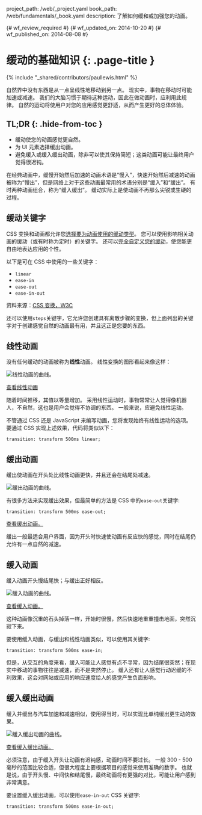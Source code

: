 project_path: /web/_project.yaml
book_path: /web/fundamentals/_book.yaml
description: 了解如何缓和或加强您的动画。

{# wf_review_required #}
{# wf_updated_on: 2014-10-20 #}
{# wf_published_on: 2014-08-08 #}

# 缓动的基础知识 {: .page-title }

{% include "_shared/contributors/paullewis.html" %}


自然界中没有东西是从一点呈线性地移动到另一点。 现实中，事物在移动时可能加速或减速。 我们的大脑习惯于期待这种运动，因此在做动画时，应利用此规律。 自然的运动将使用户对您的应用感觉更舒适，从而产生更好的总体体验。

## TL;DR {: .hide-from-toc }
- 缓动使您的动画感觉更自然。
- 为 UI 元素选择缓出动画。
- 避免缓入或缓入缓出动画，除非可以使其保持简短；这类动画可能让最终用户觉得很迟钝。


在经典动画中，缓慢开始然后加速的动画术语是“慢入”，快速开始然后减速的动画被称为“慢出”，但是网络上对于这些动画最常用的术语分别是“缓入”和“缓出”。 有时两种动画组合，称为“缓入缓出”。 缓动实际上是使动画不再那么尖锐或生硬的过程。

## 缓动关键字

CSS 变换和动画都允许您[选择要为动画使用的缓动类型]({{site.fundamentals}}/look-and-feel/animations/choosing-the-right-easing.html)。 您可以使用影响相关动画的缓动（或有时称为定时）的关键字。 还可以[完全自定义您的缓动]({{site.fundamentals}}/look-and-feel/animations/custom-easing.html)，使您能更自由地表达应用的个性。

以下是可在 CSS 中使用的一些关键字：

* `linear`
* `ease-in`
* `ease-out`
* `ease-in-out`

资料来源：[CSS 变换，W3C](http://www.w3.org/TR/css3-transitions/#transition-timing-function-property)

还可以使用`steps`关键字，它允许您创建具有离散步骤的变换，但上面列出的关键字对于创建感觉自然的动画最有用，并且这正是您要的东西。

## 线性动画

没有任何缓动的动画被称为**线性**动画。 线性变换的图形看起来像这样：

<img src="imgs/linear.png" style="max-width: 300px" alt="线性动画的曲线。" />

<a href="https://googlesamples.github.io/web-fundamentals/samples/../fundamentals/design-and-ui/animations/box-move-linear.html">查看线性动画</a>

随着时间推移，其值以等量增加。 采用线性运动时，事物常常让人觉得像机器人，不自然，这也是用户会觉得不协调的东西。 一般来说，应避免线性运动。

不管通过 CSS 还是 JavaScript 来编写动画，您将发现始终有线性运动的选项。 要通过 CSS 实现上述效果，代码将类似以下：


    transition: transform 500ms linear;
    


## 缓出动画

缓出使动画在开头处比线性动画更快，并且还会在结尾处减速。

<img src="imgs/ease-out.png" style="max-width: 300px" alt="缓出动画的曲线。" />

有很多方法来实现缓出效果，但最简单的方法是 CSS 中的`ease-out`关键字:


    transition: transform 500ms ease-out;
    

<a href="https://googlesamples.github.io/web-fundamentals/samples/../fundamentals/design-and-ui/animations/box-move-ease-out.html">查看缓出动画。</a>

缓出一般最适合用户界面，因为开头时快速使动画有反应快的感觉，同时在结尾仍允许有一点自然的减速。

## 缓入动画

缓入动画开头慢结尾快；与缓出正好相反。

 <img src="imgs/ease-in.png" style="max-width: 300px" alt="缓入动画的曲线。" />

<a href="https://googlesamples.github.io/web-fundamentals/samples/../fundamentals/design-and-ui/animations/box-move-ease-in.html">查看缓入动画。</a>

这种动画像沉重的石头掉落一样，开始时很慢，然后快速地重重撞击地面，突然沉寂下来。

要使用缓入动画，与缓出和线性动画类似，可以使用其关键字:


    transition: transform 500ms ease-in;
    

但是，从交互的角度来看，缓入可能让人感觉有点不寻常，因为结尾很突然；在现实中移动的事物往往是减速，而不是突然停止。 缓入还有让人感觉行动迟缓的不利效果，这会对网站或应用的响应速度给人的感觉产生负面影响。

## 缓入缓出动画

缓入并缓出与汽车加速和减速相似，使用得当时，可以实现比单纯缓出更生动的效果。

<img src="imgs/ease-in-out.png" style="max-width: 300px" alt="缓入缓出动画的曲线。" />

<a href="https://googlesamples.github.io/web-fundamentals/samples/../fundamentals/design-and-ui/animations/box-move-ease-in-out.html">查看缓入缓出动画。</a>

必须注意，由于缓入开头让动画有迟钝感，动画时间不要过长。 一般 300 - 500 毫秒的范围比较合适，但很大程度上要根据项目的感觉来使用准确的数字。 也就是说，由于开头慢、中间快和结尾慢，最终动画将有更强的对比，可能让用户感到非常满意。

要设置缓入缓出动画，可以使用`ease-in-out` CSS 关键字:


    transition: transform 500ms ease-in-out;
    


